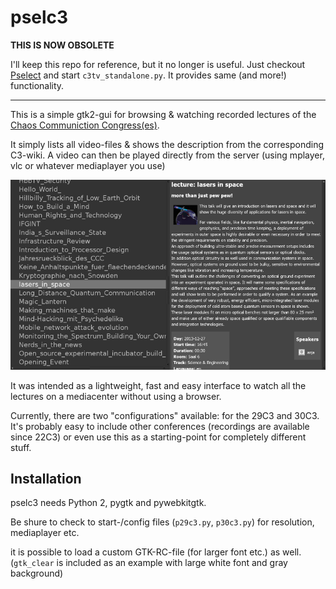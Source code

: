 # pselc3

**THIS IS NOW OBSOLETE**

I'll keep this repo for reference, but it no longer is useful. Just checkout [Pselect](https://github.com/inkeso/pselect) and start `c3tv_standalone.py`. It provides same (and more!) functionality.


--------------------------

This is a simple gtk2-gui for browsing & watching recorded lectures of the [Chaos Communiction Congress(es)](http://events.ccc.de/congress/).

It simply lists all video-files & shows the description from the corresponding C3-wiki.
A video can then be played directly from the server (using mplayer, vlc or whatever mediaplayer you use)

![Screenshot](screenie.png "Screenshot")

It was intended as a lightweight, fast and easy interface to watch all the lectures on a mediacenter without using a browser.

Currently, there are two "configurations" available: for the 29C3 and 30C3. 
It's probably easy to include other conferences (recordings are available since 22C3) or even use this as a starting-point for completely different stuff.


## Installation

pselc3 needs Python 2, pygtk and pywebkitgtk. 

Be shure to check to start-/config files (`p29c3.py`, `p30c3.py`) for resolution, mediaplayer etc.

it is possible to load a custom GTK-RC-file (for larger font etc.) as well.
(`gtk_clear` is included as an example with large white font and gray background)

